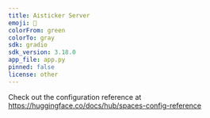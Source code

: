 ```yaml
---
title: Aisticker Server
emoji: 🚀
colorFrom: green
colorTo: gray
sdk: gradio
sdk_version: 3.18.0
app_file: app.py
pinned: false
license: other
---
```


Check out the configuration reference at https://huggingface.co/docs/hub/spaces-config-reference
